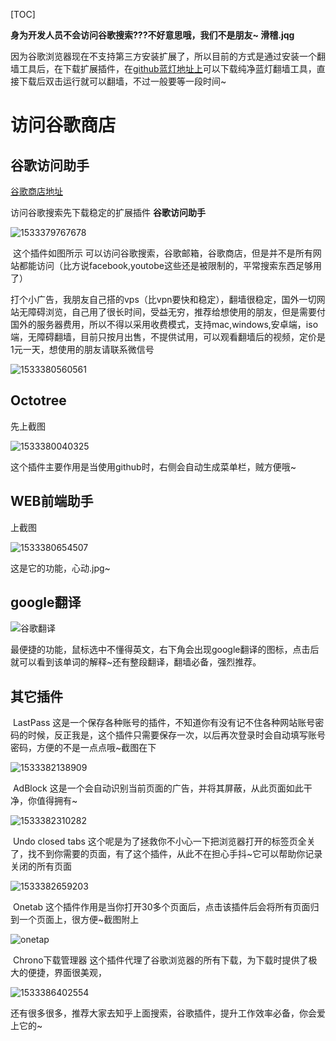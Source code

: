 [TOC]

**身为开发人员不会访问谷歌搜索???不好意思哦，我们不是朋友~ 滑稽.jqg**

​	因为谷歌浏览器现在不支持第三方安装扩展了，所以目前的方式是通过安装一个翻墙工具后，在下载扩展插件，在[github蓝灯地址上](https://github.com/getlantern/download)可以下载纯净蓝灯翻墙工具，直接下载后双击运行就可以翻墙，不过一般要等一段时间~



# 访问谷歌商店

## 谷歌访问助手	

[谷歌商店地址](https://chrome.google.com/webstore/category/extensions?utm_source=chrome-ntp-icon)

访问谷歌搜索先下载稳定的扩展插件 **谷歌访问助手**

![1533379767678](C:\Users\AHui\AppData\Local\Temp\1533379767678.png)

​	这个插件如图所示 可以访问谷歌搜索，谷歌邮箱，谷歌商店，但是并不是所有网站都能访问（比方说facebook,youtobe这些还是被限制的，平常搜索东西足够用了）

​	打个小广告，我朋友自己搭的vps（比vpn要快和稳定），翻墙很稳定，国外一切网站无障碍浏览，自己用了很长时间，受益无穷，推荐给想使用的朋友，但是需要付国外的服务器费用，所以不得以采用收费模式，支持mac,windows,安卓端，iso端，无障碍翻墙，目前只按月出售，不提供试用，可以观看翻墙后的视频，定价是1元一天，想使用的朋友请联系微信号

![1533380560561](C:\Users\AHui\AppData\Local\Temp\1533380560561.png)

## Octotree

先上截图

![1533380040325](C:\Users\AHui\AppData\Local\Temp\1533380040325.png)



这个插件主要作用是当使用github时，右侧会自动生成菜单栏，贼方便哦~

## WEB前端助手

上截图

![1533380654507](C:\Users\AHui\AppData\Local\Temp\1533380654507.png)

这是它的功能，心动.jpg~

## google翻译

![谷歌翻译](G:\gif文件\谷歌翻译.gif)

最便捷的功能，鼠标选中不懂得英文，右下角会出现google翻译的图标，点击后就可以看到该单词的解释~还有整段翻译，翻墙必备，强烈推荐。

## 其它插件

​	LastPass 这是一个保存各种账号的插件，不知道你有没有记不住各种网站账号密码的时候，反正我是，这个插件只需要保存一次，以后再次登录时会自动填写账号密码，方便的不是一点点哦~截图在下

![1533382138909](C:\Users\AHui\AppData\Local\Temp\1533382138909.png)

​	AdBlock 这是一个会自动识别当前页面的广告，并将其屏蔽，从此页面如此干净，你值得拥有~

![1533382310282](C:\Users\AHui\AppData\Local\Temp\1533382310282.png)

​	Undo closed tabs 这个呢是为了拯救你不小心一下把浏览器打开的标签页全关了，找不到你需要的页面，有了这个插件，从此不在担心手抖~它可以帮助你记录关闭的所有页面

![1533382659203](C:\Users\AHui\AppData\Local\Temp\1533382659203.png)

​	Onetab  这个插件作用是当你打开30多个页面后，点击该插件后会将所有页面归到一个页面上，很方便~截图附上

![onetap](G:\gif文件\onetap.gif)

​	Chrono下载管理器 这个插件代理了谷歌浏览器的所有下载，为下载时提供了极大的便捷，界面很美观，

![1533386402554](C:\Users\AHui\AppData\Local\Temp\1533386402554.png)

还有很多很多，推荐大家去知乎上面搜索，谷歌插件，提升工作效率必备，你会爱上它的~